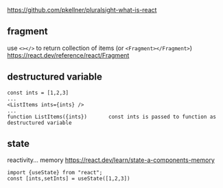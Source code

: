 https://github.com/pkellner/pluralsight-what-is-react


fragment
-
use `<></>` to return collection of items (or `<Fragment></Fragment>`)
https://react.dev/reference/react/Fragment

destructured variable
-
```
const ints = [1,2,3]
...
<ListItems ints={ints} />
...
function ListItems({ints})       const ints is passed to function as destructured variable
```

state
-
reactivity... memory
https://react.dev/learn/state-a-components-memory
```
import {useState} from "react";
const [ints,setInts] = useState([1,2,3])
```
